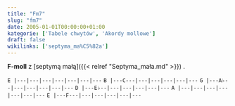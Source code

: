 ```yaml
---
title: "Fm7"
slug: "fm7"
date: 2005-01-01T00:00:00+01:00
kategorie: ['Tabele chwytów', 'Akordy mollowe']
draft: false
wikilinks: ['septyma_ma%C5%82a']
---
```

**F-moll** z [septymą małą]({{< relref "Septyma_mała.md" >}}) .

`E |---|---|---|---|---|---|---`
`B |---C---|---|---|---|---|---`
`G |---A♭--|---|---|---|---|---`
`D |---E♭--|---|---|---|---|---`
`A |---|---|---|---|---|---|---`
`E |---F---|---|---|---|---|---`


